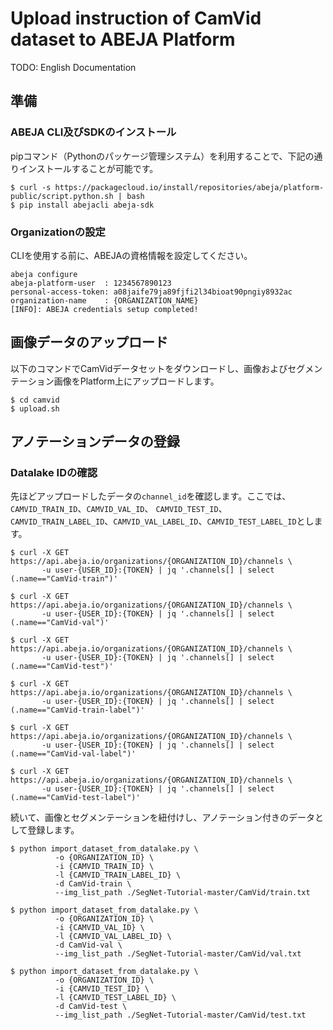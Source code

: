 # Upload instruction of CamVid dataset to ABEJA Platform 

TODO: English Documentation

## 準備

### ABEJA CLI及びSDKのインストール

pipコマンド（Pythonのパッケージ管理システム）を利用することで、下記の通りインストールすることが可能です。

```
$ curl -s https://packagecloud.io/install/repositories/abeja/platform-public/script.python.sh | bash
$ pip install abejacli abeja-sdk
```

### Organizationの設定

CLIを使用する前に、ABEJAの資格情報を設定してください。

```
abeja configure
abeja-platform-user  : 1234567890123
personal-access-token: a08jaife79ja89fjfi2l34bioat90pngiy8932ac
organization-name    : {ORGANIZATION_NAME}
[INFO]: ABEJA credentials setup completed!
```

## 画像データのアップロード

以下のコマンドでCamVidデータセットをダウンロードし、画像およびセグメンテーション画像をPlatform上にアップロードします。

```
$ cd camvid
$ upload.sh
```

## アノテーションデータの登録

### Datalake IDの確認

先ほどアップロードしたデータの`channel_id`を確認します。ここでは、`CAMVID_TRAIN_ID`、`CAMVID_VAL_ID`、
`CAMVID_TEST_ID`、`CAMVID_TRAIN_LABEL_ID`、`CAMVID_VAL_LABEL_ID`、`CAMVID_TEST_LABEL_ID`とします。

```
$ curl -X GET https://api.abeja.io/organizations/{ORGANIZATION_ID}/channels \
       -u user-{USER_ID}:{TOKEN} | jq '.channels[] | select (.name=="CamVid-train")'

$ curl -X GET https://api.abeja.io/organizations/{ORGANIZATION_ID}/channels \
       -u user-{USER_ID}:{TOKEN} | jq '.channels[] | select (.name=="CamVid-val")'

$ curl -X GET https://api.abeja.io/organizations/{ORGANIZATION_ID}/channels \
       -u user-{USER_ID}:{TOKEN} | jq '.channels[] | select (.name=="CamVid-test")'

$ curl -X GET https://api.abeja.io/organizations/{ORGANIZATION_ID}/channels \
       -u user-{USER_ID}:{TOKEN} | jq '.channels[] | select (.name=="CamVid-train-label")'

$ curl -X GET https://api.abeja.io/organizations/{ORGANIZATION_ID}/channels \
       -u user-{USER_ID}:{TOKEN} | jq '.channels[] | select (.name=="CamVid-val-label")'

$ curl -X GET https://api.abeja.io/organizations/{ORGANIZATION_ID}/channels \
       -u user-{USER_ID}:{TOKEN} | jq '.channels[] | select (.name=="CamVid-test-label")'

```

続いて、画像とセグメンテーションを紐付けし、アノテーション付きのデータとして登録します。

```
$ python import_dataset_from_datalake.py \
          -o {ORGANIZATION_ID} \
          -i {CAMVID_TRAIN_ID} \
          -l {CAMVID_TRAIN_LABEL_ID} \
          -d CamVid-train \
          --img_list_path ./SegNet-Tutorial-master/CamVid/train.txt

$ python import_dataset_from_datalake.py \
          -o {ORGANIZATION_ID} \
          -i {CAMVID_VAL_ID} \
          -l {CAMVID_VAL_LABEL_ID} \
          -d CamVid-val \
          --img_list_path ./SegNet-Tutorial-master/CamVid/val.txt

$ python import_dataset_from_datalake.py \
          -o {ORGANIZATION_ID} \
          -i {CAMVID_TEST_ID} \
          -l {CAMVID_TEST_LABEL_ID} \
          -d CamVid-test \
          --img_list_path ./SegNet-Tutorial-master/CamVid/test.txt
```
